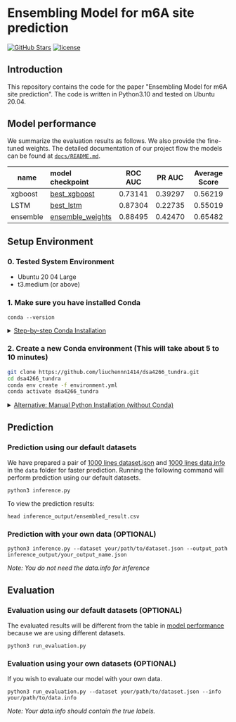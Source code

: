 # Ensembling Model for m6A site prediction
[![GitHub Stars](https://img.shields.io/github/stars/liuchennn1414/dsa4266_tundra?style=social)](https://github.com/liuchennn1414/dsa4266_tundra)
[![license](https://img.shields.io/badge/License-MIT-blue.svg)](https://github.com/liuchennn1414/dsa4266_tundra/blob/main/LICENSE)
## Introduction
This repository contains the code for the paper "Ensembling Model for m6A site prediction". The code is written in Python3.10 and tested on Ubuntu 20.04. 

## Model performance
We summarize the evaluation results as follows. We also provide the fine-tuned weights. The detailed documentation of our project flow the models can be found at [`docs/README.md`](docs/README.md).

| name | model checkpoint | ROC AUC | PR AUC  | Average Score |
|------------|:----------------------------------------|:----------:|:-------:|:-----:|
| xgboost | [best_xgboost](model_checkpoints/best_xgboost.json) | 0.73141 | 0.39297 | 0.56219 |
| LSTM | [best_lstm](model_checkpoints/best_lstm.h5) | 0.87304 | 0.22735 | 0.55019 |
| ensemble | [ensemble_weights](model_checkpoints/ensemble_weights.pkl) | 0.88495 | 0.42470 | 0.65482 |

## Setup Environment

### 0. Tested System Environment
- Ubuntu 20 04 Large
- t3.medium (or above)

### 1. Make sure you have installed Conda
```
conda --version
```
<details>
<summary><U>Step-by-step Conda Installation</U></summary>

1. download the installer
    ```
    wget https://repo.continuum.io/miniconda/Miniconda3-latest-Linux-x86_64.sh -O ~/miniconda.sh
    ```
2. install conda quietly
    ```
    bash ~/miniconda.sh -b
    ```
3. Remove the Miniconda installer (OPTIONAL)
    ```
    rm ~/miniconda.sh
    ```
4. Activate conda (If you accidentally close the terminal, you will need to run this command again)
    ```
    source $HOME/miniconda3/bin/activate
    ```
5. Add conda to your PATH (OPTIONAL)
    ```
    printf '\n# add path to conda\nexport PATH="$HOME/miniconda3/bin:$PATH"\n' >> ~/.bashrc
    ```
</details>

### 2. Create a new Conda environment (This will take about 5 to 10 minutes)
```bash
git clone https://github.com/liuchennn1414/dsa4266_tundra.git
cd dsa4266_tundra
conda env create -f environment.yml
conda activate dsa4266_tundra
```
<details>
<summary><U>Alternative: Manual Python Installation (without Conda)</U></summary>

You can also install Python manually by running the following commands, but you may run into version conflicts. 

1. Install python:
    ```
    git clone https://github.com/liuchennn1414/dsa4266_tundra.git
    cd dsa4266_tundra
    sudo apt update
    sudo apt-get install -y python3.10 python3-pip
    ```
2. Check if Python is already installed:
    ```
    python --version
    pip --version
    ```
3. Then install the required packages:
    ```
    pip install -r requirements.txt
    ```
</details>

## Prediction
### Prediction using our default datasets
We have prepared a pair of [1000 lines dataset.json](data/dataset1000.json) and [1000 lines data.info](data1000.info) in the `data` folder for faster prediction. Running the following command will perform prediction using our default datasets.
```
python3 inference.py
```
To view the prediction results:
```
head inference_output/ensembled_result.csv
```
### Prediction with your own data (OPTIONAL)
```
python3 inference.py --dataset your/path/to/dataset.json --output_path inference_output/your_output_name.json
```

<I>Note: You do not need the data.info for inference</I>

## Evaluation

### Evaluation using our default datasets (OPTIONAL)
The evaluated results will be different from the table in [model performance](#model-performance) because we are using different datasets. 
```
python3 run_evaluation.py
```

### Evaluation using your own datasets (OPTIONAL)

If you wish to evaluate our model with your own data.
```
python3 run_evaluation.py --dataset your/path/to/dataset.json --info your/path/to/data.info
```
<I>Note: Your data.info should contain the true labels.</I>